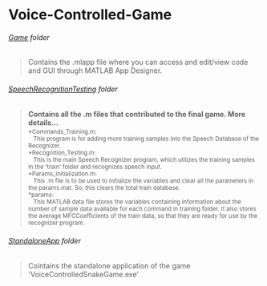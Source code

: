 # Voice-Controlled-Game
###### [Game](https://github.com/iamjohnalex/Voice-Controlled-Game/tree/main/Game) folder
>Contains the .mlapp file where you can access and edit/view code and GUI through MATLAB App Designer.

###### [SpeechRecognitionTesting](https://github.com/iamjohnalex/Voice-Controlled-Game/tree/main/SpeechRecognitionTesting) folder
>**Contains all the .m files that contributed to the final game. More details...**
<sub><br>*Commands_Training.m:<br>
  &nbsp;&nbsp;&nbsp;This program is for adding more training samples into the Speech Database 
  of the Recognizer. 
<br>*Recognition_Testing.m:<br>
  &nbsp;&nbsp;&nbsp;This is the main Speech Recognizer program, which utilizes the training
  samples in the 'train' folder and recognizes speech input.
<br>*Params_Initialization.m:<br>
  &nbsp;&nbsp;&nbsp;This .m file is to be used to initialize the variables and clear all the 
  parameters in the params.mat. So, this clears the total train database.
<br>*params:<br>
  &nbsp;&nbsp;&nbsp;This MATLAB data file stores the variables containing information about
  the number of sample data available for each command in training folder.
  It also stores the average MFCCoefficients of the train data, so that 
  they are ready for use by the recognizer program.</sub>

###### [StandaloneApp](https://github.com/iamjohnalex/Voice-Controlled-Game/tree/main/StandaloneApp) folder
>Cointains the standalone application of the game 'VoiceControlledSnakeGame.exe'
